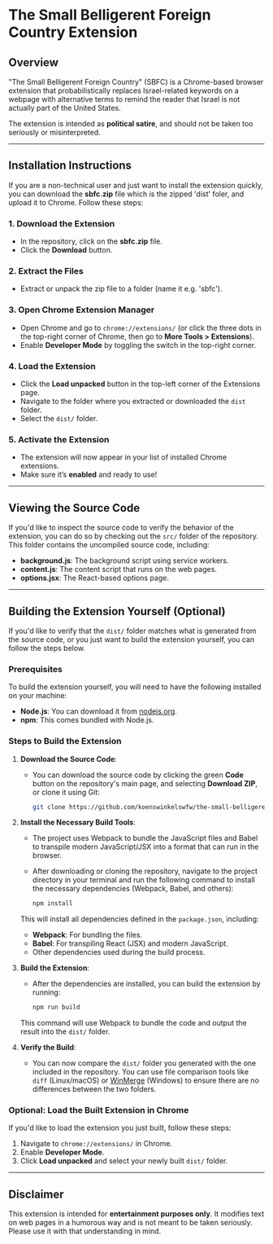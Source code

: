 # The Small Belligerent Foreign Country Extension

## Overview

"The Small Belligerent Foreign Country" (SBFC) is a Chrome-based browser extension that probabilistically replaces Israel-related keywords on a webpage with alternative terms to remind the reader that Israel is not actually part of the United States.

The extension is intended as **political satire**, and should not be taken too seriously or misinterpreted.

---

## Installation Instructions

If you are a non-technical user and just want to install the extension quickly, you can download the **sbfc.zip** file which is the zipped 'dist' foler, and upload it to Chrome. Follow these steps:

### 1. Download the Extension
- In the repository, click on the **sbfc.zip** file.
- Click the **Download** button.

### 2. Extract the Files
- Extract or unpack the zip file to a folder (name it e.g. 'sbfc').

### 3. Open Chrome Extension Manager
- Open Chrome and go to `chrome://extensions/` (or click the three dots in the top-right corner of Chrome, then go to **More Tools > Extensions**).
- Enable **Developer Mode** by toggling the switch in the top-right corner.

### 4. Load the Extension
- Click the **Load unpacked** button in the top-left corner of the Extensions page.
- Navigate to the folder where you extracted or downloaded the `dist` folder.
- Select the `dist/` folder.

### 5. Activate the Extension
- The extension will now appear in your list of installed Chrome extensions.
- Make sure it’s **enabled** and ready to use!

---

## Viewing the Source Code

If you'd like to inspect the source code to verify the behavior of the extension, you can do so by checking out the `src/` folder of the repository. This folder contains the uncompiled source code, including:

- **background.js**: The background script using service workers.
- **content.js**: The content script that runs on the web pages.
- **options.jsx**: The React-based options page.

---

## Building the Extension Yourself (Optional)

If you'd like to verify that the `dist/` folder matches what is generated from the source code, or you just want to build the extension yourself, you can follow the steps below.

### Prerequisites

To build the extension yourself, you will need to have the following installed on your machine:

- **Node.js**: You can download it from [nodejs.org](https://nodejs.org/).
- **npm**: This comes bundled with Node.js.

### Steps to Build the Extension

1. **Download the Source Code**:
   - You can download the source code by clicking the green **Code** button on the repository's main page, and selecting **Download ZIP**, or clone it using Git:

     ```bash
     git clone https://github.com/koenswinkelswfw/the-small-belligerent-foreign-country.git
     ```

2. **Install the Necessary Build Tools**:
   - The project uses Webpack to bundle the JavaScript files and Babel to transpile modern JavaScript/JSX into a format that can run in the browser.
   
   - After downloading or cloning the repository, navigate to the project directory in your terminal and run the following command to install the necessary dependencies (Webpack, Babel, and others):

     ```bash
     npm install
     ```

   This will install all dependencies defined in the `package.json`, including:
   - **Webpack**: For bundling the files.
   - **Babel**: For transpiling React (JSX) and modern JavaScript.
   - Other dependencies used during the build process.

3. **Build the Extension**:
   - After the dependencies are installed, you can build the extension by running:

     ```bash
     npm run build
     ```

   This command will use Webpack to bundle the code and output the result into the `dist/` folder.

4. **Verify the Build**:
   - You can now compare the `dist/` folder you generated with the one included in the repository. You can use file comparison tools like `diff` (Linux/macOS) or [WinMerge](https://winmerge.org/) (Windows) to ensure there are no differences between the two folders.

### Optional: Load the Built Extension in Chrome
If you'd like to load the extension you just built, follow these steps:

1. Navigate to `chrome://extensions/` in Chrome.
2. Enable **Developer Mode**.
3. Click **Load unpacked** and select your newly built `dist/` folder.

---

## Disclaimer

This extension is intended for **entertainment purposes only**. It modifies text on web pages in a humorous way and is not meant to be taken seriously. Please use it with that understanding in mind.
